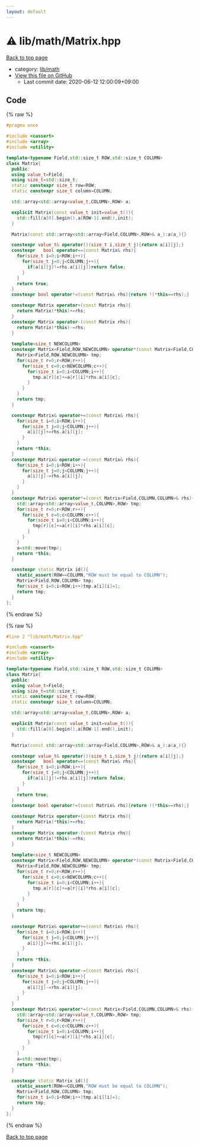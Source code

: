 ```yaml
---
layout: default
---
```


<!-- mathjax config similar to math.stackexchange -->
<script type="text/javascript" async
  src="https://cdnjs.cloudflare.com/ajax/libs/mathjax/2.7.5/MathJax.js?config=TeX-MML-AM_CHTML">
</script>
<script type="text/x-mathjax-config">
  MathJax.Hub.Config({
    TeX: { equationNumbers: { autoNumber: "AMS" }},
    tex2jax: {
      inlineMath: [ ['$','$'] ],
      processEscapes: true
    },
    "HTML-CSS": { matchFontHeight: false },
    displayAlign: "left",
    displayIndent: "2em"
  });
</script>

<script type="text/javascript" src="https://cdnjs.cloudflare.com/ajax/libs/jquery/3.4.1/jquery.min.js"></script>
<script src="https://cdn.jsdelivr.net/npm/jquery-balloon-js@1.1.2/jquery.balloon.min.js" integrity="sha256-ZEYs9VrgAeNuPvs15E39OsyOJaIkXEEt10fzxJ20+2I=" crossorigin="anonymous"></script>
<script type="text/javascript" src="../../../assets/js/copy-button.js"></script>
<link rel="stylesheet" href="../../../assets/css/copy-button.css" />


# :warning: lib/math/Matrix.hpp

<a href="../../../index.html">Back to top page</a>

* category: <a href="../../../index.html#b524a7b47b8ed72180f0e5150ab6d934">lib/math</a>
* <a href="{{ site.github.repository_url }}/blob/master/lib/math/Matrix.hpp">View this file on GitHub</a>
    - Last commit date: 2020-06-12 12:00:09+09:00




## Code

<a id="unbundled"></a>
{% raw %}
```cpp
#pragma once

#include <cassert>
#include <array>
#include <utility>

template<typename Field,std::size_t ROW,std::size_t COLUMN>
class Matrix{
  public:
  using value_t=Field;
  using size_t=std::size_t;
  static constexpr size_t row=ROW;
  static constexpr size_t column=COLUMN;

  std::array<std::array<value_t,COLUMN>,ROW> a;

  explicit Matrix(const value_t init=value_t()){
    std::fill(a[0].begin(),a[ROW-1].end(),init);
  }

  Matrix(const std::array<std::array<Field,COLUMN>,ROW>& a_):a(a_){}

  constexpr value_t& operator()(size_t i,size_t j){return a[i][j];}
  constexpr   bool operator==(const Matrix& rhs){
    for(size_t i=0;i<ROW;i++){
      for(size_t j=0;j<COLUMN;j++){
        if(a[i][j]!=rhs.a[i][j])return false;
      }
    }
    return true;
  }
  constexpr bool operator!=(const Matrix& rhs){return !(*this==rhs);}

  constexpr Matrix operator+(const Matrix rhs){
    return Matrix(*this)+=rhs;
  }
  constexpr Matrix operator-(const Matrix rhs){
    return Matrix(*this)-=rhs;
  }
  
  template<size_t NEWCOLUMN>
  constexpr Matrix<Field,ROW,NEWCOLUMN> operator*(const Matrix<Field,COLUMN,NEWCOLUMN> rhs){
    Matrix<Field,ROW,NEWCOLUMN> tmp;
    for(size_t r=0;r<ROW;r++){
      for(size_t c=0;c<NEWCOLUMN;c++){
        for(size_t i=0;i<COLUMN;i++){
          tmp.a[r][c]+=a[r][i]*rhs.a[i][c];
        }
      }
    }
    return tmp;
  }

  constexpr Matrix& operator+=(const Matrix& rhs){
    for(size_t i=0;i<ROW;i++){
      for(size_t j=0;j<COLUMN;j++){
        a[i][j]+=rhs.a[i][j];
      }
    }
    return *this;
  }
  constexpr Matrix& operator-=(const Matrix& rhs){
    for(size_t i=0;i<ROW;i++){
      for(size_t j=0;j<COLUMN;j++){
        a[i][j]-=rhs.a[i][j];
      }
    }
  }
  constexpr Matrix& operator*=(const Matrix<Field,COLUMN,COLUMN>& rhs){
    std::array<std::array<value_t,COLUMN>,ROW> tmp;
    for(size_t r=0;r<ROW;r++){
      for(size_t c=0;c<COLUMN;c++){
        for(size_t i=0;i<COLUMN;i++){
          tmp[r][c]+=a[r][i]*rhs.a[i][c];
        }
      }
    }
    a=std::move(tmp);
    return *this;
  }

  constexpr static Matrix id(){
    static_assert(ROW==COLUMN,"ROW must be equal to COLUMN");
    Matrix<Field,ROW,COLUMN> tmp;
    for(size_t i=0;i<ROW;i++)tmp.a[i][i]=1;
    return tmp;
  }
};
```
{% endraw %}

<a id="bundled"></a>
{% raw %}
```cpp
#line 2 "lib/math/Matrix.hpp"

#include <cassert>
#include <array>
#include <utility>

template<typename Field,std::size_t ROW,std::size_t COLUMN>
class Matrix{
  public:
  using value_t=Field;
  using size_t=std::size_t;
  static constexpr size_t row=ROW;
  static constexpr size_t column=COLUMN;

  std::array<std::array<value_t,COLUMN>,ROW> a;

  explicit Matrix(const value_t init=value_t()){
    std::fill(a[0].begin(),a[ROW-1].end(),init);
  }

  Matrix(const std::array<std::array<Field,COLUMN>,ROW>& a_):a(a_){}

  constexpr value_t& operator()(size_t i,size_t j){return a[i][j];}
  constexpr   bool operator==(const Matrix& rhs){
    for(size_t i=0;i<ROW;i++){
      for(size_t j=0;j<COLUMN;j++){
        if(a[i][j]!=rhs.a[i][j])return false;
      }
    }
    return true;
  }
  constexpr bool operator!=(const Matrix& rhs){return !(*this==rhs);}

  constexpr Matrix operator+(const Matrix rhs){
    return Matrix(*this)+=rhs;
  }
  constexpr Matrix operator-(const Matrix rhs){
    return Matrix(*this)-=rhs;
  }
  
  template<size_t NEWCOLUMN>
  constexpr Matrix<Field,ROW,NEWCOLUMN> operator*(const Matrix<Field,COLUMN,NEWCOLUMN> rhs){
    Matrix<Field,ROW,NEWCOLUMN> tmp;
    for(size_t r=0;r<ROW;r++){
      for(size_t c=0;c<NEWCOLUMN;c++){
        for(size_t i=0;i<COLUMN;i++){
          tmp.a[r][c]+=a[r][i]*rhs.a[i][c];
        }
      }
    }
    return tmp;
  }

  constexpr Matrix& operator+=(const Matrix& rhs){
    for(size_t i=0;i<ROW;i++){
      for(size_t j=0;j<COLUMN;j++){
        a[i][j]+=rhs.a[i][j];
      }
    }
    return *this;
  }
  constexpr Matrix& operator-=(const Matrix& rhs){
    for(size_t i=0;i<ROW;i++){
      for(size_t j=0;j<COLUMN;j++){
        a[i][j]-=rhs.a[i][j];
      }
    }
  }
  constexpr Matrix& operator*=(const Matrix<Field,COLUMN,COLUMN>& rhs){
    std::array<std::array<value_t,COLUMN>,ROW> tmp;
    for(size_t r=0;r<ROW;r++){
      for(size_t c=0;c<COLUMN;c++){
        for(size_t i=0;i<COLUMN;i++){
          tmp[r][c]+=a[r][i]*rhs.a[i][c];
        }
      }
    }
    a=std::move(tmp);
    return *this;
  }

  constexpr static Matrix id(){
    static_assert(ROW==COLUMN,"ROW must be equal to COLUMN");
    Matrix<Field,ROW,COLUMN> tmp;
    for(size_t i=0;i<ROW;i++)tmp.a[i][i]=1;
    return tmp;
  }
};

```
{% endraw %}

<a href="../../../index.html">Back to top page</a>

